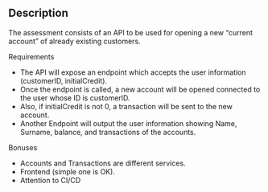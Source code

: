 ## Description

The assessment consists of an API to be used for opening a new “current account” of already existing
customers.

Requirements
- The API will expose an endpoint which accepts the user information (customerID,
initialCredit).
- Once the endpoint is called, a new account will be opened connected to the user whose ID is
customerID.
- Also, if initialCredit is not 0, a transaction will be sent to the new account.
- Another Endpoint will output the user information showing Name, Surname, balance, and transactions of the accounts.

Bonuses
- Accounts and Transactions are different services.
- Frontend (simple one is OK).
- Attention to CI/CD

